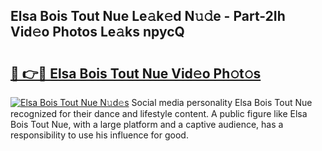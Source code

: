 ## Elsa Bois Tout Nue Le𝚊k𝚎d N𝚞𝚍e - Part-2Ih Vid𝚎o Photos Le𝚊ks npycQ

# <h2><a href="http://fb8atr.evod.top/?m=Elsa+Bois+Tout+Nue">🔗 👉🔴 Elsa Bois Tout Nue Vid𝚎o Ph𝚘t𝚘s</a></h2>

[![Elsa Bois Tout Nue N𝚞d𝚎s](https://i.imgur.com/8V9OHl7.gif)](http://fb8atr.evod.top/?m=Elsa+Bois+Tout+Nue)
Social media personality Elsa Bois Tout Nue recognized for their dance and lifestyle content. A public figure like Elsa Bois Tout Nue, with a large platform and a captive audience, has a responsibility to use his influence for good. 
